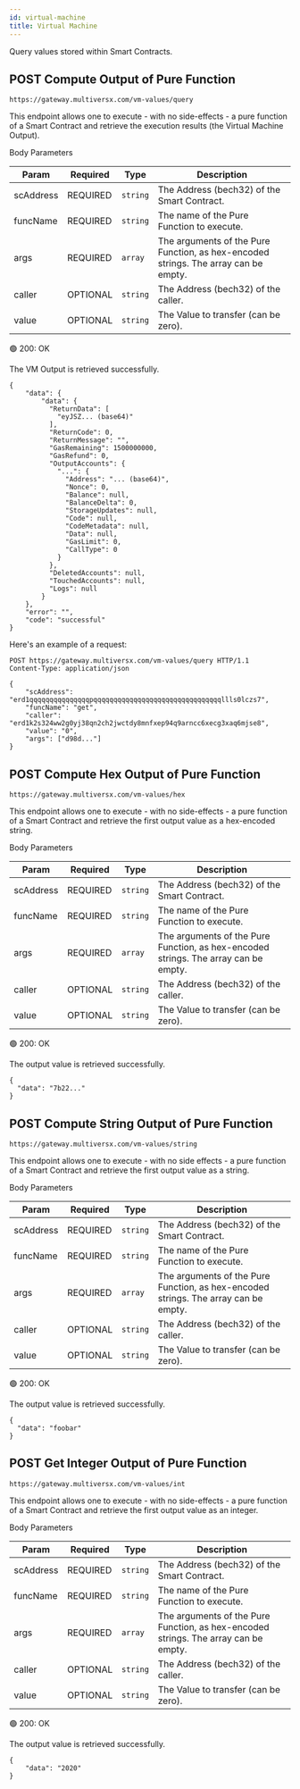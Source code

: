 ```yaml
---
id: virtual-machine
title: Virtual Machine
---
```


Query values stored within Smart Contracts.

## <span class="badge badge-success">POST</span> Compute Output of Pure Function

`https://gateway.multiversx.com/vm-values/query`

This endpoint allows one to execute - with no side-effects - a pure function of a Smart Contract and retrieve the execution results (the Virtual Machine Output).

<!--DOCUSAURUS_CODE_TABS-->

<!--Request-->

Body Parameters

| Param     | Required                                  | Type     | Description                                                                         |
| --------- | ----------------------------------------- | -------- | ----------------------------------------------------------------------------------- |
| scAddress | <span class="text-danger">REQUIRED</span> | `string` | The Address (bech32) of the Smart Contract.                                         |
| funcName  | <span class="text-danger">REQUIRED</span> | `string` | The name of the Pure Function to execute.                                           |
| args      | <span class="text-danger">REQUIRED</span> | `array`  | The arguments of the Pure Function, as hex-encoded strings. The array can be empty. |
| caller    | <span class="text-normal">OPTIONAL</span> | `string` | The Address (bech32) of the caller.                                                 |
| value     | <span class="text-normal">OPTIONAL</span> | `string` | The Value to transfer (can be zero).                                                |

<!--Response-->

🟢 200: OK

The VM Output is retrieved successfully.

```
{
    "data": {
        "data": {
          "ReturnData": [
            "eyJSZ... (base64)"
          ],
          "ReturnCode": 0,
          "ReturnMessage": "",
          "GasRemaining": 1500000000,
          "GasRefund": 0,
          "OutputAccounts": {
            "...": {
              "Address": "... (base64)",
              "Nonce": 0,
              "Balance": null,
              "BalanceDelta": 0,
              "StorageUpdates": null,
              "Code": null,
              "CodeMetadata": null,
              "Data": null,
              "GasLimit": 0,
              "CallType": 0
            }
          },
          "DeletedAccounts": null,
          "TouchedAccounts": null,
          "Logs": null
        }
    },
    "error": "",
    "code": "successful"
}
```

<!--END_DOCUSAURUS_CODE_TABS-->

Here's an example of a request:

```
POST https://gateway.multiversx.com/vm-values/query HTTP/1.1
Content-Type: application/json

{
    "scAddress": "erd1qqqqqqqqqqqqqqqpqqqqqqqqqqqqqqqqqqqqqqqqqqqqqqqqllls0lczs7",
    "funcName": "get",
    "caller": "erd1k2s324ww2g0yj38qn2ch2jwctdy8mnfxep94q9arncc6xecg3xaq6mjse8",
    "value": "0",
    "args": ["d98d..."]
}
```

## <span class="badge badge-success">POST</span> Compute Hex Output of Pure Function

`https://gateway.multiversx.com/vm-values/hex`

This endpoint allows one to execute - with no side-effects - a pure function of a Smart Contract and retrieve the first output value as a hex-encoded string.

<!--DOCUSAURUS_CODE_TABS-->

<!--Request-->

Body Parameters

| Param     | Required                                  | Type     | Description                                                                         |
| --------- | ----------------------------------------- | -------- | ----------------------------------------------------------------------------------- |
| scAddress | <span class="text-danger">REQUIRED</span> | `string` | The Address (bech32) of the Smart Contract.                                         |
| funcName  | <span class="text-danger">REQUIRED</span> | `string` | The name of the Pure Function to execute.                                           |
| args      | <span class="text-danger">REQUIRED</span> | `array`  | The arguments of the Pure Function, as hex-encoded strings. The array can be empty. |
| caller    | <span class="text-normal">OPTIONAL</span> | `string` | The Address (bech32) of the caller.                                                 |
| value     | <span class="text-normal">OPTIONAL</span> | `string` | The Value to transfer (can be zero).                                                |

<!--Response-->

🟢 200: OK

The output value is retrieved successfully.

```
{
  "data": "7b22..."
}
```

<!--END_DOCUSAURUS_CODE_TABS-->

## <span class="badge badge-success">POST</span> Compute String Output of Pure Function

`https://gateway.multiversx.com/vm-values/string`

This endpoint allows one to execute - with no side effects - a pure function of a Smart Contract and retrieve the first output value as a string.

<!--DOCUSAURUS_CODE_TABS-->

<!--Request-->

Body Parameters

| Param     | Required                                  | Type     | Description                                                                         |
| --------- | ----------------------------------------- | -------- | ----------------------------------------------------------------------------------- |
| scAddress | <span class="text-danger">REQUIRED</span> | `string` | The Address (bech32) of the Smart Contract.                                         |
| funcName  | <span class="text-danger">REQUIRED</span> | `string` | The name of the Pure Function to execute.                                           |
| args      | <span class="text-danger">REQUIRED</span> | `array`  | The arguments of the Pure Function, as hex-encoded strings. The array can be empty. |
| caller    | <span class="text-normal">OPTIONAL</span> | `string` | The Address (bech32) of the caller.                                                 |
| value     | <span class="text-normal">OPTIONAL</span> | `string` | The Value to transfer (can be zero).                                                |

<!--Response-->

🟢 200: OK

The output value is retrieved successfully.

```
{
  "data": "foobar"
}
```

<!--END_DOCUSAURUS_CODE_TABS-->

## <span class="badge badge-success">POST</span> Get Integer Output of Pure Function

`https://gateway.multiversx.com/vm-values/int`

This endpoint allows one to execute - with no side-effects - a pure function of a Smart Contract and retrieve the first output value as an integer.

<!--DOCUSAURUS_CODE_TABS-->

<!--Request-->

Body Parameters

| Param     | Required                                  | Type     | Description                                                                         |
| --------- | ----------------------------------------- | -------- | ----------------------------------------------------------------------------------- |
| scAddress | <span class="text-danger">REQUIRED</span> | `string` | The Address (bech32) of the Smart Contract.                                         |
| funcName  | <span class="text-danger">REQUIRED</span> | `string` | The name of the Pure Function to execute.                                           |
| args      | <span class="text-danger">REQUIRED</span> | `array`  | The arguments of the Pure Function, as hex-encoded strings. The array can be empty. |
| caller    | <span class="text-normal">OPTIONAL</span> | `string` | The Address (bech32) of the caller.                                                 |
| value     | <span class="text-normal">OPTIONAL</span> | `string` | The Value to transfer (can be zero).                                                |

<!--Response-->

🟢 200: OK

The output value is retrieved successfully.

```
{
    "data": "2020"
}
```

<!--END_DOCUSAURUS_CODE_TABS-->
